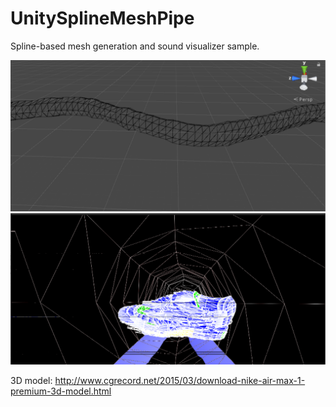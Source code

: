 # UnitySplineMeshPipe
Spline-based mesh generation and sound visualizer sample.

![Screenshot](screen1.png)
![Screenshot](screen2.png)

3D model:
http://www.cgrecord.net/2015/03/download-nike-air-max-1-premium-3d-model.html
